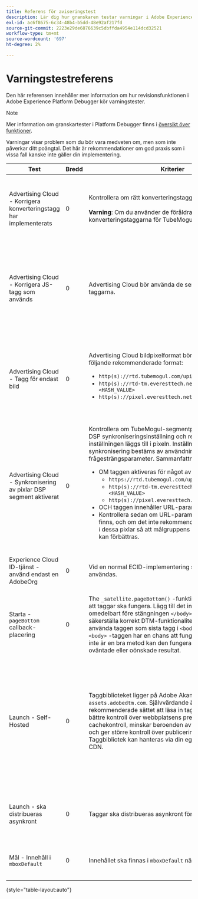 ```yaml
---
title: Referens för aviseringstest
description: Lär dig hur granskaren testar varningar i Adobe Experience Platform Debugger.
exl-id: ac6f8675-6c34-48b4-b5dd-48e92af217fd
source-git-commit: 2223e29de6876639c5dbffda4954e114dcd32521
workflow-type: tm+mt
source-wordcount: '697'
ht-degree: 2%

---
```


# Varningstestreferens

Den här referensen innehåller mer information om hur revisionsfunktionen i Adobe Experience Platform Debugger kör varningstester.

>[!NOTE]
>
>Mer information om granskartester i Platform Debugger finns i [översikt över funktioner](./overview.md).

Varningar visar problem som du bör vara medveten om, men som inte påverkar ditt poängtal. Det här är rekommendationer om god praxis som i vissa fall kanske inte gäller din implementering.

| Test | Bredd | Kriterier | Rekommendation |
| --- | --- | --- | --- |
| Advertising Cloud - Korrigera konverteringstagg har implementerats | 0 | Kontrollera om rätt konverteringstagg används.<br><br>**Varning**: Om du använder de föråldrade konverteringstaggarna för TubeMogul kan data gå förlorade. | Uppgradera dina konverteringspixlar till de nya konverteringstaggarna för Advertising Cloud-bilder. Det är enklast att göra med [Advertising Cloud-taggtillägg](https://experienceleague.adobe.com/docs/experience-platform/destinations/catalog/advertising/adobe-advertising-cloud.html). |
| Advertising Cloud - Korrigera JS-tagg som används | 0 | Advertising Cloud bör använda de senaste JavaScript-taggarna. | Uppgradera Advertising Cloud JavaScript till den senaste versionen. Om du använder de inaktuella JavaScript-versionerna kan du förlora funktioner. Detta kan göras enklare med [Advertising Cloud-taggtillägg](https://experienceleague.adobe.com/docs/experience-platform/destinations/catalog/advertising/adobe-advertising-cloud.html). |
| Advertising Cloud - Tagg för endast bild | 0 | Advertising Cloud bildpixelformat bör matcha något av följande rekommenderade format: <ul><li>`http(s)://rtd.tubemogul.com/upi/?sid=<HASH_VALUE>`</li><li>`http(s)://rtd-tm.everesttech.net/upi/?sid=<HASH_VALUE>`</li><li>`http(s)://pixel.everesttech.net/px2/<NUMERIC_ID>?`</li></ul> | Uppgradera dina Advertising Cloud-pixlar till de nya Advertising Cloud-taggar som säkerställer att du utnyttjar alla funktioner i Advertising Cloud. Det är enklast att göra med [Advertising Cloud-taggtillägg](https://experienceleague.adobe.com/docs/experience-platform/destinations/catalog/advertising/adobe-advertising-cloud.html). |
| Advertising Cloud - Synkronisering av pixlar DSP segment aktiverat | 0 | Kontrollera om TubeMogul-segmentpixeln innehåller en DSP synkroniseringsinställning och rekommendera att inställningen läggs till i pixeln. Inställningen DSP synkronisering bestäms av användningen av en frågesträngsparameter. Sammanfattning: <ul><li>OM taggen aktiveras för något av följande:<ul><li>`https://rtd.tubemogul.com/upi/?sid=<HASH_VALUE>`</li><li>`http(s)://rtd-tm.everesttech.net/upi/?sid=<HASH_VALUE>`</li><li>`http(s)://pixel.everesttech.net/px2/<NUMERIC_ID>?`</li></ul></li><li>OCH taggen innehåller URL-parametern `sid=`</li><li>Kontrollera sedan om URL-parametern `cs=0` eller `cs=1` finns, och om det inte rekommenderas att `cs=1` läggas till i dessa pixlar så att målgruppens matchningsfrekvens kan förbättras.</li></ul> | Lägg till URL-parametern `cs=1` till dina Advertising Cloud-pixlar så att DSP kan synkroniseras, vilket ökar målgruppernas matchningsfrekvens. Det är enklast att göra med [Advertising Cloud-taggtillägg](https://experienceleague.adobe.com/docs/experience-platform/destinations/catalog/advertising/adobe-advertising-cloud.html). |
| Experience Cloud ID-tjänst - använd endast en AdobeOrg | 0 | Vid en normal ECID-implementering ska en enda AdobeOrg användas. | Verifiera att det finns flera AdobeOrg ID:n för den här implementeringen. <br><br>[Ytterligare information](https://experienceleague.adobe.com/docs/id-service/using/intro/id-request.html) |
| Starta - `pageBottom` callback-placering | 0 | The `_satellite.pageBottom()` -funktionen måste finnas för att taggar ska fungera. Lägg till det infogade skriptet omedelbart före stängningen `</body>` -tagg för att säkerställa korrekt DTM-funktionalitet. Obs! Det är bäst att använda taggen som sista tagg i `<body>`. Om den finns i `<body>` -taggen har en chans att fungera, men eftersom det inte är en bra metod kan den fungera felaktigt eller med oväntade eller oönskade resultat. | Lägg till det infogade skriptet omedelbart före stängningen `</body>` -tagg för att säkerställa korrekt DTM-funktionalitet. <br><br>[Ytterligare information](https://experienceleague.adobe.com/docs/experience-platform/tags/client-side/asynchronous-deployment.html) |
| Launch - Self-Hosted | 0 | Taggbiblioteket ligger på Adobe Akamai-instansen på `assets.adobedtm.com`. Självvärdande är det rekommenderade sättet att läsa in taggar eftersom det ger bättre kontroll över webbplatsens prestanda genom cachekontroll, minskar beroenden av skript från tredje part och ger större kontroll över publiceringsprocessen. Taggbibliotek kan hanteras via din egen webbhosting eller CDN. | Byt till en värdtjänst är ett sätt att läsa in taggar på en sida. Även om värdtjänster via Akamai CDN fungerar i de flesta fall förbättras sidprestanda av självvärdande tjänster. <br><br>Ytterligare information:<ul><li>[Snabbstartsguide för taggar](https://experienceleague.adobe.com/docs/experience-platform/tags/client-side/asynchronous-deployment.html)</li><li>[Asynkron distribution](https://experienceleague.adobe.com/docs/experience-platform/tags/client-side/asynchronous-deployment.html)</li></ul> |
| Launch - ska distribueras asynkront | 0 | Taggar ska distribueras asynkront för optimala prestanda. | Inkludera `async` parametern i det infogade skriptet för att säkerställa korrekt taggfunktionalitet <br><br>[Ytterligare information](https://experienceleague.adobe.com/docs/experience-platform/tags/client-side/asynchronous-deployment.html) |
| Mål - Innehåll i `mboxDefault` | 0 | Innehållet ska finnas i `mboxDefault` när `at.js`. | Kontrollera att innehållet är tillgängligt. <br><br>[Ytterligare information](https://experienceleague.adobe.com/docs/target/using/implement-target/implementing-target.html) |

{style=&quot;table-layout:auto&quot;}
